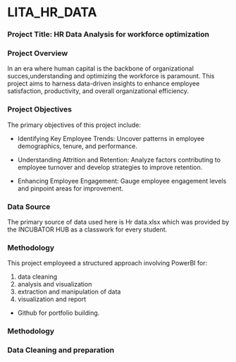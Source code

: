 # LITA_HR_DATA

### Project Title: HR Data Analysis for workforce optimization

### Project Overview

In an era where human capital is the backbone of organizational succes,understanding and optimizing the workforce is paramount. This project aims to harness data-driven insights to enhance employee satisfaction, productivity, and overall organizational efficiency.

### Project Objectives

The primary objectives of this project include:

- Identifying Key Employee Trends: Uncover patterns in employee demographics, tenure, and performance.

- Understanding Attrition and Retention: Analyze factors contributing to employee turnover and develop strategies to improve retention.

- Enhancing Employee Engagement: Gauge employee engagement levels and pinpoint areas for improvement.

### Data Source

The primary source of data used here is Hr data.xlsx which was provided by the INCUBATOR HUB as a classwork for every student. 

### Methodology
This project employeed a structured approach involving PowerBI for:

1. data cleaning
2. analysis and visualization
3. extraction and manipulation of data
4. visualization and report
 - Github for portfolio building.


### Methodology

### Data Cleaning and preparation
